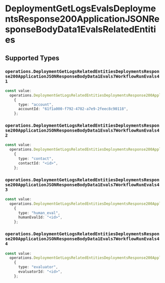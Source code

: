 # DeploymentGetLogsEvalsDeploymentsResponse200ApplicationJSONResponseBodyData1EvalsRelatedEntities


## Supported Types

### `operations.DeploymentGetLogsRelatedEntitiesDeploymentsResponse200ApplicationJSONResponseBodyData1Evals7WorkflowRunEvals41`

```typescript
const value:
  operations.DeploymentGetLogsRelatedEntitiesDeploymentsResponse200ApplicationJSONResponseBodyData1Evals7WorkflowRunEvals41 =
    {
      type: "account",
      accountId: "61f1a000-f792-4782-a7e9-2feec8c90118",
    };
```

### `operations.DeploymentGetLogsRelatedEntitiesDeploymentsResponse200ApplicationJSONResponseBodyData1Evals7WorkflowRunEvals42`

```typescript
const value:
  operations.DeploymentGetLogsRelatedEntitiesDeploymentsResponse200ApplicationJSONResponseBodyData1Evals7WorkflowRunEvals42 =
    {
      type: "contact",
      contactId: "<id>",
    };
```

### `operations.DeploymentGetLogsRelatedEntitiesDeploymentsResponse200ApplicationJSONResponseBodyData1Evals7WorkflowRunEvals43`

```typescript
const value:
  operations.DeploymentGetLogsRelatedEntitiesDeploymentsResponse200ApplicationJSONResponseBodyData1Evals7WorkflowRunEvals43 =
    {
      type: "human_eval",
      humanEvalId: "<id>",
    };
```

### `operations.DeploymentGetLogsRelatedEntitiesDeploymentsResponse200ApplicationJSONResponseBodyData1Evals7WorkflowRunEvals44`

```typescript
const value:
  operations.DeploymentGetLogsRelatedEntitiesDeploymentsResponse200ApplicationJSONResponseBodyData1Evals7WorkflowRunEvals44 =
    {
      type: "evaluator",
      evaluatorId: "<id>",
    };
```

